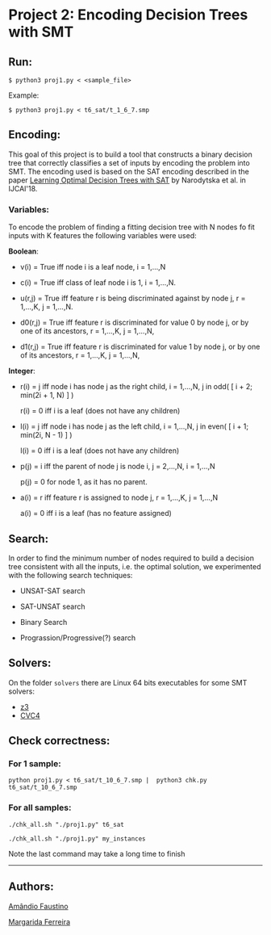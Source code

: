 # Project 2: Encoding Decision Trees with SMT

## Run:

`$ python3 proj1.py < <sample_file>`

Example:

`$ python3 proj1.py < t6_sat/t_1_6_7.smp`

## Encoding:

This goal of this project is to build a tool that constructs a binary decision tree that correctly classifies a set of inputs by encoding the problem into SMT. The encoding used is based on the SAT encoding described in the paper [Learning Optimal Decision Trees with SAT](https://www.ijcai.org/proceedings/2018/189) by Narodytska et al. in IJCAI'18.

### Variables:
To encode the problem of finding a fitting decision tree with N nodes fo fit inputs with K features the following variables were used:

**Boolean**:
- v(i) = True iff node i is a leaf node, i = 1,...,N

- c(i) = True iff class of leaf node i is 1, i = 1,...,N.

- u(r,j) = True iff feature r is being discriminated against by node j, r = 1,...,K, j = 1,...,N.

- d0(r,j) = True iff feature r is discriminated for value 0 by node j, or by one of its ancestors, r = 1,...,K, j = 1,...,N,

- d1(r,j) = True iff feature r is discriminated for value 1 by node j, or by one of its ancestors, r = 1,...,K, j = 1,...,N,

**Integer**:
- r(i) = j iff node i has node j as the right child, i = 1,...,N, j in odd( [ i + 2; min(2i + 1, N) ] )

  r(i) = 0 iff i is a leaf (does not have any children)
  
- l(i) = j iff node i has node j as the left child, i = 1,...,N, j in even( [ i + 1; min(2i, N - 1) ] )

  l(i) = 0 iff i is a leaf (does not have any children)
  
- p(j) = i iff the parent of node j is node i, j = 2,...,N, i = 1,...,N

  p(j) = 0 for node 1, as it has no parent.

- a(i) = r iff feature r is assigned to node j, r = 1,...,K, j = 1,...,N

  a(i) = 0 iff i is a leaf (has no feature assigned)

## Search:
In order to find the minimum number of nodes required to build a decision tree consistent with all the inputs, i.e. the optimal solution, we experimented with the following search techniques:

 - UNSAT-SAT search
 
 - SAT-UNSAT search
 
 - Binary Search
 
 - Prograssion/Progressive(?) search

## Solvers:

On the folder `solvers` there are Linux 64 bits executables for some SMT solvers:

 - [z3](https://github.com/Z3Prover/z3)
 - [CVC4](https://github.com/CVC4/CVC4)


## Check correctness:

### For 1 sample:

`python proj1.py < t6_sat/t_10_6_7.smp |  python3 chk.py  t6_sat/t_10_6_7.smp`

### For all samples:
`./chk_all.sh "./proj1.py" t6_sat`

`./chk_all.sh "./proj1.py" my_instances`

Note the last command may take a long time to finish

-----
## Authors:

[Amândio Faustino](https://github.com/Nandinski)

[Margarida Ferreira](https://github.com/Marghrid)
